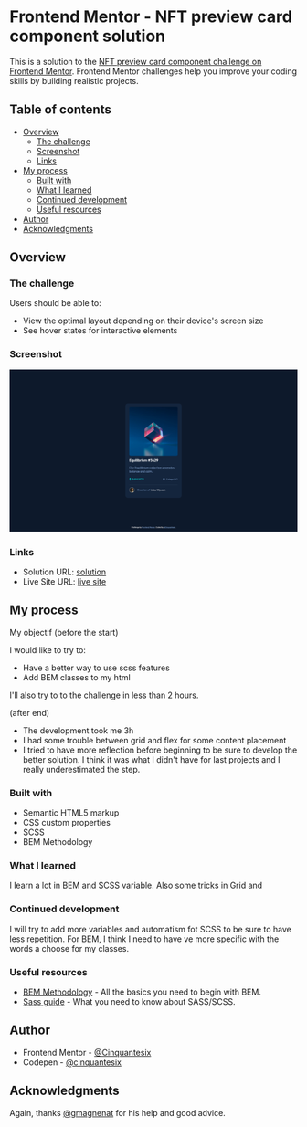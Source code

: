# Frontend Mentor - NFT preview card component solution

This is a solution to the [NFT preview card component challenge on Frontend Mentor](https://www.frontendmentor.io/challenges/nft-preview-card-component-SbdUL_w0U). Frontend Mentor challenges help you improve your coding skills by building realistic projects. 

## Table of contents

- [Overview](#overview)
  - [The challenge](#the-challenge)
  - [Screenshot](#screenshot)
  - [Links](#links)
- [My process](#my-process)
  - [Built with](#built-with)
  - [What I learned](#what-i-learned)
  - [Continued development](#continued-development)
  - [Useful resources](#useful-resources)
- [Author](#author)
- [Acknowledgments](#acknowledgments)

## Overview

### The challenge

Users should be able to:

- View the optimal layout depending on their device's screen size
- See hover states for interactive elements

### Screenshot

![](./screenshot.png)

### Links

- Solution URL: [solution](https://fascinating-pithivier-e9eb37.netlify.app/)
- Live Site URL: [live site](https://github.com/Cinquantesix/nft-preview-card)

## My process

My objectif (before the start)

I would like to try to:

- Have a better way to use scss features
- Add BEM classes to my html

I'll also try to to the challenge in less than 2 hours.

(after end)

- The development took me 3h
- I had some trouble between grid and flex for some content placement
- I tried to have more reflection before beginning to be sure to develop the better solution. I think it was what I didn't have for last projects and I really underestimated the step.

### Built with

- Semantic HTML5 markup
- CSS custom properties
- SCSS
- BEM Methodology

### What I learned

I learn a lot in BEM and SCSS variable. Also some tricks in Grid and 

### Continued development

I will try to add more variables and automatism fot SCSS to be sure to have less repetition. For BEM, I think I need to have ve more specific with the words a choose for my classes. 

### Useful resources

- [BEM Methodology](https://en.bem.info/methodology/css/) - All the basics you need to begin with BEM.
- [Sass guide](https://sass-lang.com/guide) - What you need to know about SASS/SCSS.
## Author

- Frontend Mentor - [@Cinquantesix](https://www.frontendmentor.io/profile/Cinquantesix)
- Codepen - [@cinquantesix](https://codepen.io/cinquantesix)

## Acknowledgments

Again, thanks [@gmagnenat](https://www.frontendmentor.io/profile/gmagnenat) for his help and good advice.
